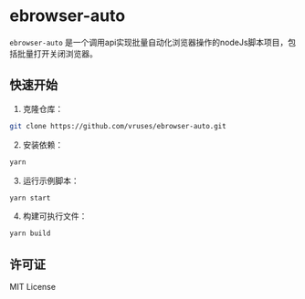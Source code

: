 # ebrowser-auto

`ebrowser-auto` 是一个调用api实现批量自动化浏览器操作的nodeJs脚本项目，包括批量打开关闭浏览器。

## 快速开始

1. 克隆仓库：

  ```bash
  git clone https://github.com/vruses/ebrowser-auto.git
  ```

2. 安装依赖：

  ```bash
  yarn
  ```

3. 运行示例脚本：

  ```bash
  yarn start
  ```

4. 构建可执行文件：

  ```bash
  yarn build
  ```


## 许可证

MIT License